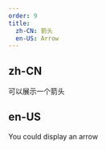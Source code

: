```yaml
---
order: 9
title:
  zh-CN: 箭头
  en-US: Arrow
---
```


## zh-CN

可以展示一个箭头

## en-US

You could display an arrow
